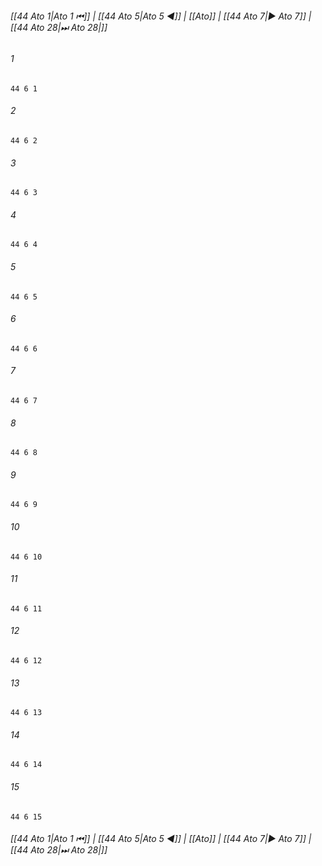 
###### [[44 Ato 1|Ato 1 ⏮]] | [[44 Ato 5|Ato 5 ◀]] | [[Ato]] | [[44 Ato 7|▶ Ato 7]] | [[44 Ato 28|⏭ Ato 28|]]

###### 1
``` verse
44 6 1 
```
###### 2
``` verse
44 6 2 
```
###### 3
``` verse
44 6 3 
```
###### 4
``` verse
44 6 4 
```
###### 5
``` verse
44 6 5 
```
###### 6
``` verse
44 6 6 
```
###### 7
``` verse
44 6 7 
```
###### 8
``` verse
44 6 8 
```
###### 9
``` verse
44 6 9 
```
###### 10
``` verse
44 6 10 
```
###### 11
``` verse
44 6 11 
```
###### 12
``` verse
44 6 12 
```
###### 13
``` verse
44 6 13 
```
###### 14
``` verse
44 6 14 
```
###### 15
``` verse
44 6 15 
```

###### [[44 Ato 1|Ato 1 ⏮]] | [[44 Ato 5|Ato 5 ◀]] | [[Ato]] | [[44 Ato 7|▶ Ato 7]] | [[44 Ato 28|⏭ Ato 28|]]

